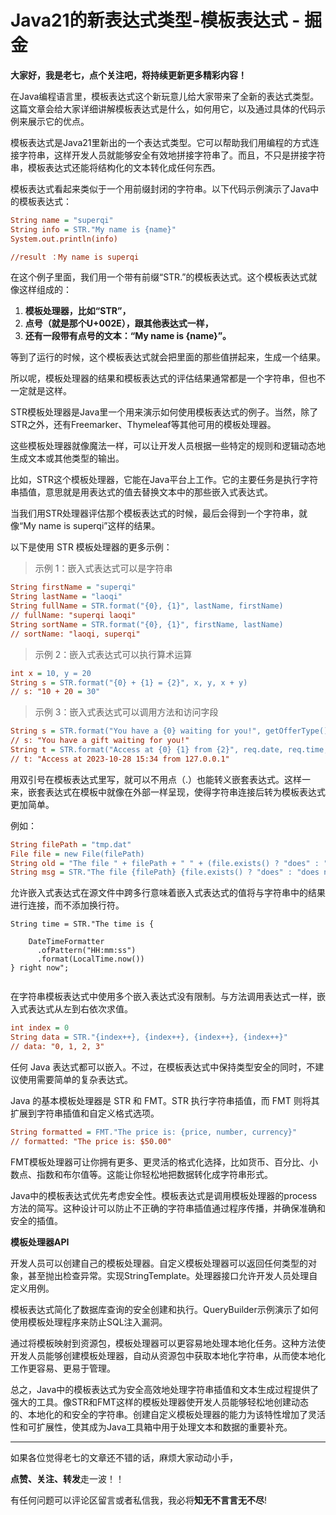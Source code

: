 # Java21的新表达式类型-模板表达式 - 掘金
**大家好，我是老七，点个关注吧，将持续更新更多精彩内容！**


在Java编程语言里，模板表达式这个新玩意儿给大家带来了全新的表达式类型。这篇文章会给大家详细讲解模板表达式是什么，如何用它，以及通过具体的代码示例来展示它的优点。

模板表达式是Java21里新出的一个表达式类型。它可以帮助我们用编程的方式连接字符串，这样开发人员就能够安全有效地拼接字符串了。而且，不只是拼接字符串，模板表达式还能将结构化的文本转化成任何东西。

模板表达式看起来类似于一个用前缀封闭的字符串。以下代码示例演示了Java中的模板表达式：

```ini
String name = "superqi"
String info = STR."My name is {name}"
System.out.println(info)

//result ：My name is superqi

```

在这个例子里面，我们用一个带有前缀“STR.”的模板表达式。这个模板表达式就像这样组成的：

1.  **模板处理器，比如“STR”，**
2.  **点号（就是那个U+002E），跟其他表达式一样，**
3.  **还有一段带有点号的文本：“My name is {name}”。** 

等到了运行的时候，这个模板表达式就会把里面的那些值拼起来，生成一个结果。

所以呢，模板处理器的结果和模板表达式的评估结果通常都是一个字符串，但也不一定就是这样。

STR模板处理器是Java里一个用来演示如何使用模板表达式的例子。当然，除了STR之外，还有Freemarker、Thymeleaf等其他可用的模板处理器。

这些模板处理器就像魔法一样，可以让开发人员根据一些特定的规则和逻辑动态地生成文本或其他类型的输出。

比如，STR这个模板处理器，它能在Java平台上工作。它的主要任务是执行字符串插值，意思就是用表达式的值去替换文本中的那些嵌入式表达式。

当我们用STR处理器评估那个模板表达式的时候，最后会得到一个字符串，就像“My name is superqi”这样的结果。

以下是使用 STR 模板处理器的更多示例：

> 示例 1：嵌入式表达式可以是字符串

```ini
String firstName = "superqi"
String lastName = "laoqi"
String fullName = STR.format("{0}, {1}", lastName, firstName)
// fullName: "superqi laoqi"
String sortName = STR.format("{0}, {1}", firstName, lastName)
// sortName: "laoqi, superqi"

```

> 示例 2：嵌入式表达式可以执行算术运算

```ini
int x = 10, y = 20
String s = STR.format("{0} + {1} = {2}", x, y, x + y)
// s: "10 + 20 = 30"


```

> 示例 3：嵌入式表达式可以调用方法和访问字段

```ini
String s = STR.format("You have a {0} waiting for you!", getOfferType())
// s: "You have a gift waiting for you!"
String t = STR.format("Access at {0} {1} from {2}", req.date, req.time, req.ipAddress)
// t: "Access at 2023-10-28 15:34 from 127.0.0.1"

```

用双引号在模板表达式里写，就可以不用点（.）也能转义嵌套表达式。这样一来，嵌套表达式在模板中就像在外部一样呈现，使得字符串连接后转为模板表达式更加简单。

例如：

```ini
String filePath = "tmp.dat"
File file = new File(filePath)
String old = "The file " + filePath + " " + (file.exists() ? "does" : "does not") + " exist"
String msg = STR."The file {filePath} {file.exists() ? "does" : "does not"} exist"

```

允许嵌入式表达式在源文件中跨多行意味着嵌入式表达式的值将与字符串中的结果进行连接，而不添加换行符。

```less
String time = STR."The time is {
    
    DateTimeFormatter
      .ofPattern("HH:mm:ss")
      .format(LocalTime.now())
} right now";


```

在字符串模板表达式中使用多个嵌入表达式没有限制。与方法调用表达式一样，嵌入式表达式从左到右依次求值。

```ini
int index = 0
String data = STR."{index++}, {index++}, {index++}, {index++}"
// data: "0, 1, 2, 3"

```

任何 Java 表达式都可以嵌入。不过，在模板表达式中保持类型安全的同时，不建议使用需要简单的复杂表达式。

Java 的基本模板处理器是 STR 和 FMT。STR 执行字符串插值，而 FMT 则将其扩展到字符串插值和自定义格式选项。

```ini
String formatted = FMT."The price is: {price, number, currency}"
// formatted: "The price is: $50.00"

```

FMT模板处理器可让你拥有更多、更灵活的格式化选择，比如货币、百分比、小数点、指数和布尔值等。这能让你轻松地把数据转化成字符串形式。

Java中的模板表达式优先考虑安全性。模板表达式是调用模板处理器的process方法的简写。这种设计可以防止不正确的字符串插值通过程序传播，并确保准确和安全的插值。

**模板处理器API**

开发人员可以创建自己的模板处理器。自定义模板处理器可以返回任何类型的对象，甚至抛出检查异常。实现StringTemplate。处理器接口允许开发人员处理自定义用例。

模板表达式简化了数据库查询的安全创建和执行。QueryBuilder示例演示了如何使用模板处理程序来防止SQL注入漏洞。

通过将模板映射到资源包，模板处理器可以更容易地处理本地化任务。这种方法使开发人员能够创建模板处理器，自动从资源包中获取本地化字符串，从而使本地化工作更容易、更易于管理。

总之，Java中的模板表达式为安全高效地处理字符串插值和文本生成过程提供了强大的工具。像STR和FMT这样的模板处理器使开发人员能够轻松地创建动态的、本地化的和安全的字符串。创建自定义模板处理器的能力为该特性增加了灵活性和可扩展性，使其成为Java工具箱中用于处理文本和数据的重要补充。

* * *

如果各位觉得老七的文章还不错的话，麻烦大家动动小手，

**点赞、关注、转发**走一波！！

有任何问题可以评论区留言或者私信我，我必将**知无不言言无不尽**!